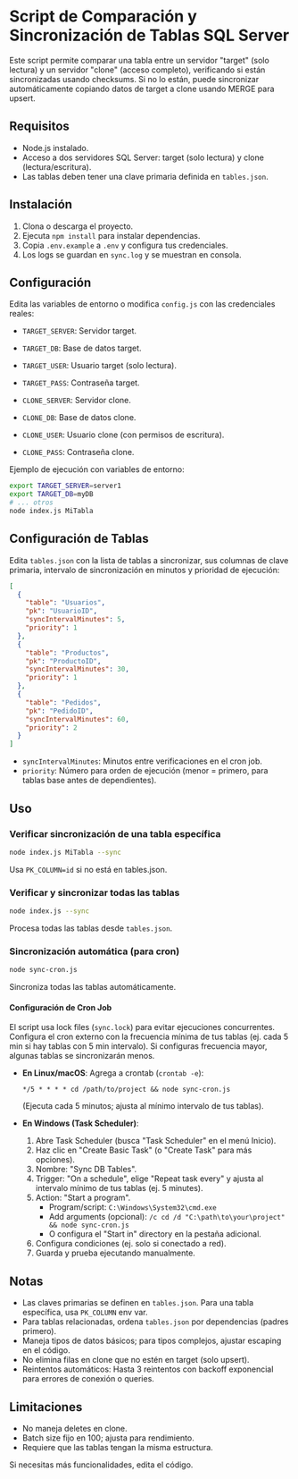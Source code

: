 # Script de Comparación y Sincronización de Tablas SQL Server

Este script permite comparar una tabla entre un servidor "target" (solo lectura) y un servidor "clone" (acceso completo), verificando si están sincronizadas usando checksums. Si no lo están, puede sincronizar automáticamente copiando datos de target a clone usando MERGE para upsert.

## Requisitos

- Node.js instalado.
- Acceso a dos servidores SQL Server: target (solo lectura) y clone (lectura/escritura).
- Las tablas deben tener una clave primaria definida en `tables.json`.

## Instalación

1. Clona o descarga el proyecto.
2. Ejecuta `npm install` para instalar dependencias.
3. Copia `.env.example` a `.env` y configura tus credenciales.
4. Los logs se guardan en `sync.log` y se muestran en consola.

## Configuración

Edita las variables de entorno o modifica `config.js` con las credenciales reales:

- `TARGET_SERVER`: Servidor target.
- `TARGET_DB`: Base de datos target.
- `TARGET_USER`: Usuario target (solo lectura).
- `TARGET_PASS`: Contraseña target.

- `CLONE_SERVER`: Servidor clone.
- `CLONE_DB`: Base de datos clone.
- `CLONE_USER`: Usuario clone (con permisos de escritura).
- `CLONE_PASS`: Contraseña clone.

Ejemplo de ejecución con variables de entorno:

```bash
export TARGET_SERVER=server1
export TARGET_DB=myDB
# ... otros
node index.js MiTabla
```

## Configuración de Tablas

Edita `tables.json` con la lista de tablas a sincronizar, sus columnas de clave primaria, intervalo de sincronización en minutos y prioridad de ejecución:

```json
[
  {
    "table": "Usuarios",
    "pk": "UsuarioID",
    "syncIntervalMinutes": 5,
    "priority": 1
  },
  {
    "table": "Productos",
    "pk": "ProductoID",
    "syncIntervalMinutes": 30,
    "priority": 1
  },
  {
    "table": "Pedidos",
    "pk": "PedidoID",
    "syncIntervalMinutes": 60,
    "priority": 2
  }
]
```

- `syncIntervalMinutes`: Minutos entre verificaciones en el cron job.
- `priority`: Número para orden de ejecución (menor = primero, para tablas base antes de dependientes).

## Uso

### Verificar sincronización de una tabla específica

```bash
node index.js MiTabla --sync
```

Usa `PK_COLUMN=id` si no está en tables.json.

### Verificar y sincronizar todas las tablas

```bash
node index.js --sync
```

Procesa todas las tablas desde `tables.json`.

### Sincronización automática (para cron)

```bash
node sync-cron.js
```

Sincroniza todas las tablas automáticamente.

#### Configuración de Cron Job

El script usa lock files (`sync.lock`) para evitar ejecuciones concurrentes. Configura el cron externo con la frecuencia mínima de tus tablas (ej. cada 5 min si hay tablas con 5 min intervalo). Si configuras frecuencia mayor, algunas tablas se sincronizarán menos.

- **En Linux/macOS**: Agrega a crontab (`crontab -e`):
  ```
  */5 * * * * cd /path/to/project && node sync-cron.js
  ```
  (Ejecuta cada 5 minutos; ajusta al mínimo intervalo de tus tablas).

- **En Windows (Task Scheduler)**:
  1. Abre Task Scheduler (busca "Task Scheduler" en el menú Inicio).
  2. Haz clic en "Create Basic Task" (o "Create Task" para más opciones).
  3. Nombre: "Sync DB Tables".
  4. Trigger: "On a schedule", elige "Repeat task every" y ajusta al intervalo mínimo de tus tablas (ej. 5 minutes).
  5. Action: "Start a program".
     - Program/script: `C:\Windows\System32\cmd.exe`
     - Add arguments (opcional): `/c cd /d "C:\path\to\your\project" && node sync-cron.js`
     - O configura el "Start in" directory en la pestaña adicional.
  6. Configura condiciones (ej. solo si conectado a red).
  7. Guarda y prueba ejecutando manualmente.

## Notas

- Las claves primarias se definen en `tables.json`. Para una tabla específica, usa `PK_COLUMN` env var.
- Para tablas relacionadas, ordena `tables.json` por dependencias (padres primero).
- Maneja tipos de datos básicos; para tipos complejos, ajustar escaping en el código.
- No elimina filas en clone que no estén en target (solo upsert).
- Reintentos automáticos: Hasta 3 reintentos con backoff exponencial para errores de conexión o queries.

## Limitaciones

- No maneja deletes en clone.
- Batch size fijo en 100; ajusta para rendimiento.
- Requiere que las tablas tengan la misma estructura.

Si necesitas más funcionalidades, edita el código.